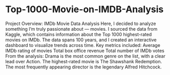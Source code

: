 # Top-1000-Movie-on-IMDB-Analysis

 Project Overview: IMDb Movie Data Analysis
Here, I decided to analyze something I’m truly passionate about — movies.
I sourced the data from Kaggle, which contains information about the Top 1000 highest-rated movies on IMDb.
The data spans 100 years, and I created an interactive dashboard to visualize trends across time.
Key metrics included:
Average IMDb rating of movies
Total box office revenue
Total number of IMDb votes
From the analysis:
Drama is the most common genre on the list, with a clear lead over Action.
The highest-rated movie is The Shawshank Redemption.
The most frequently appearing director is the legendary Alfred Hitchcock.

